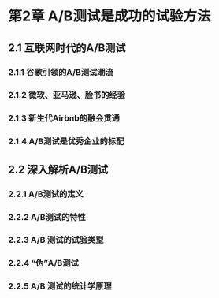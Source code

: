 # 第2章 A/B测试是成功的试验方法

## 2.1 互联网时代的A/B测试
### 2.1.1 谷歌引领的A/B测试潮流
### 2.1.2 微软、亚马逊、脸书的经验
### 2.1.3 新生代Airbnb的融会贯通
### 2.1.4 A/B测试是优秀企业的标配

## 2.2 深入解析A/B测试
### 2.2.1 A/B测试的定义
### 2.2.2 A/B测试的特性
### 2.2.3 A/B 测试的试验类型
### 2.2.4 “伪”A/B测试
### 2.2.5 A/B 测试的统计学原理

